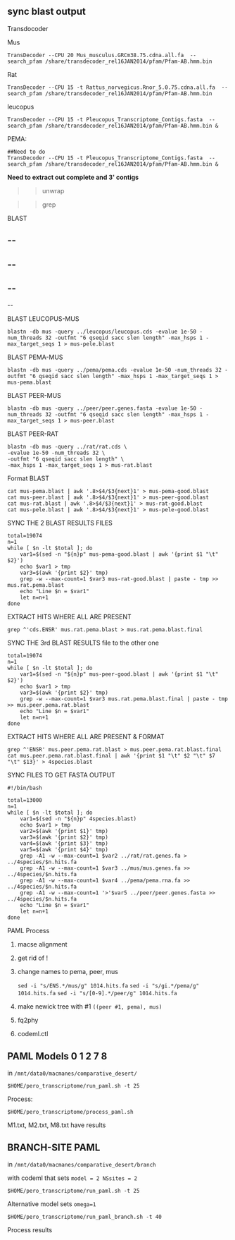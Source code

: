sync blast output
-

Transdocoder

Mus

	TransDecoder --CPU 20 Mus_musculus.GRCm38.75.cdna.all.fa  --search_pfam /share/transdecoder_rel16JAN2014/pfam/Pfam-AB.hmm.bin
Rat

	TransDecoder --CPU 15 -t Rattus_norvegicus.Rnor_5.0.75.cdna.all.fa  --search_pfam /share/transdecoder_rel16JAN2014/pfam/Pfam-AB.hmm.bin
leucopus

	TransDecoder --CPU 15 -t Pleucopus_Transcriptome_Contigs.fasta  --search_pfam /share/transdecoder_rel16JAN2014/pfam/Pfam-AB.hmm.bin &	
PEMA:

	##Need to do
	TransDecoder --CPU 15 -t Pleucopus_Transcriptome_Contigs.fasta  --search_pfam /share/transdecoder_rel16JAN2014/pfam/Pfam-AB.hmm.bin &

**Need to extract out complete and 3' contigs**

>> unwrap

>> grep

BLAST


--
--
--
--
--
--
--

BLAST LEUCOPUS-MUS

	blastn -db mus -query ../leucopus/leucopus.cds -evalue 1e-50 -num_threads 32 -outfmt "6 qseqid sacc slen length" -max_hsps 1 -max_target_seqs 1 > mus-pele.blast


BLAST PEMA-MUS

	blastn -db mus -query ../pema/pema.cds -evalue 1e-50 -num_threads 32 -outfmt "6 qseqid sacc slen length" -max_hsps 1 -max_target_seqs 1 > mus-pema.blast
	
BLAST PEER-MUS

	blastn -db mus -query ../peer/peer.genes.fasta -evalue 1e-50 -num_threads 32 -outfmt "6 qseqid sacc slen length" -max_hsps 1 -max_target_seqs 1 > mus-peer.blast

BLAST PEER-RAT

	blastn -db mus -query ../rat/rat.cds \
	-evalue 1e-50 -num_threads 32 \
	-outfmt "6 qseqid sacc slen length" \
	-max_hsps 1 -max_target_seqs 1 > mus-rat.blast

Format BLAST

	cat mus-pema.blast | awk '.8>$4/$3{next}1' > mus-pema-good.blast
	cat mus-peer.blast | awk '.8>$4/$3{next}1' > mus-peer-good.blast
	cat mus-rat.blast | awk '.8>$4/$3{next}1' > mus-rat-good.blast
	cat mus-pele.blast | awk '.8>$4/$3{next}1' > mus-pele-good.blast
	

SYNC THE 2 BLAST RESULTS FILES

	total=19074
	n=1
	while [ $n -lt $total ]; do
		var1=$(sed -n "${n}p" mus-pema-good.blast | awk '{print $1 "\t" $2}')
		echo $var1 > tmp
		var3=$(awk '{print $2}' tmp)
		grep -w --max-count=1 $var3 mus-rat-good.blast | paste - tmp >> mus.rat.pema.blast
		echo "Line $n = $var1"
		let n=n+1
	done


EXTRACT HITS WHERE ALL ARE PRESENT

	grep ^'cds.ENSR' mus.rat.pema.blast > mus.rat.pema.blast.final



SYNC THE 3rd BLAST RESULTS file to the other one

	total=19074
	n=1
	while [ $n -lt $total ]; do
		var1=$(sed -n "${n}p" mus-peer-good.blast | awk '{print $1 "\t" $2}')
		echo $var1 > tmp
		var3=$(awk '{print $2}' tmp)
		grep -w --max-count=1 $var3 mus.rat.pema.blast.final | paste - tmp >> mus.peer.pema.rat.blast
		echo "Line $n = $var1"
		let n=n+1
	done





EXTRACT HITS WHERE ALL ARE PRESENT & FORMAT

	grep ^'ENSR' mus.peer.pema.rat.blast > mus.peer.pema.rat.blast.final
	cat mus.peer.pema.rat.blast.final | awk '{print $1 "\t" $2 "\t" $7 "\t" $13}' > 4species.blast





SYNC FILES TO GET FASTA OUTPUT	

	#!/bin/bash

	total=13000
	n=1
	while [ $n -lt $total ]; do
		var1=$(sed -n "${n}p" 4species.blast)
		echo $var1 > tmp
		var2=$(awk '{print $1}' tmp)
		var3=$(awk '{print $2}' tmp)
		var4=$(awk '{print $3}' tmp)
		var5=$(awk '{print $4}' tmp)
		grep -A1 -w --max-count=1 $var2 ../rat/rat.genes.fa > ../4species/$n.hits.fa
		grep -A1 -w --max-count=1 $var3 ../mus/mus.genes.fa >> ../4species/$n.hits.fa
		grep -A1 -w --max-count=1 $var4 ../pema/pema.rna.fa >> ../4species/$n.hits.fa
		grep -A1 -w --max-count=1 '>'$var5 ../peer/peer.genes.fasta >> ../4species/$n.hits.fa
		echo "Line $n = $var1"
		let n=n+1
	done


PAML Process

1. macse alignment
2. get rid of !
3. change names to pema, peer, mus

	`sed -i "s/ENS.*/mus/g" 1014.hits.fa`
	`sed -i "s/gi.*/pema/g" 1014.hits.fa`
	`sed -i "s/[0-9].*/peer/g" 1014.hits.fa`
4. make newick tree with #1
	`((peer #1, pema), mus)`
5. fq2phy
6. codeml.ctl


PAML Models 0 1 2 7 8
-	

 in `/mnt/data0/macmanes/comparative_desert/`
 
	$HOME/pero_transcriptome/run_paml.sh -t 25

Process:

	$HOME/pero_transcriptome/process_paml.sh

M1.txt, M2.txt, M8.txt have results


BRANCH-SITE PAML
-

in `/mnt/data0/macmanes/comparative_desert/branch`

with codeml that sets `model = 2 NSsites = 2`

	$HOME/pero_transcriptome/run_paml.sh -t 25
	
Alternative model sets `omega=1`

	$HOME/pero_transcriptome/run_paml_branch.sh -t 40

Process results






















